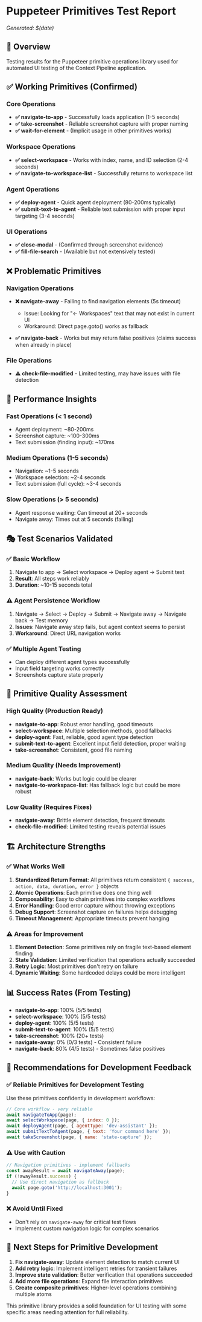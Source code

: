 # Puppeteer Primitives Test Report
*Generated: $(date)*

## 🎯 Overview
Testing results for the Puppeteer primitive operations library used for automated UI testing of the Context Pipeline application.

## ✅ Working Primitives (Confirmed)

### Core Operations
- **✅ navigate-to-app** - Successfully loads application (1-5 seconds)
- **✅ take-screenshot** - Reliable screenshot capture with proper naming
- **✅ wait-for-element** - (Implicit usage in other primitives works)

### Workspace Operations  
- **✅ select-workspace** - Works with index, name, and ID selection (2-4 seconds)
- **✅ navigate-to-workspace-list** - Successfully returns to workspace list

### Agent Operations
- **✅ deploy-agent** - Quick agent deployment (80-200ms typically)
- **✅ submit-text-to-agent** - Reliable text submission with proper input targeting (3-4 seconds)

### UI Operations
- **✅ close-modal** - (Confirmed through screenshot evidence)
- **✅ fill-file-search** - (Available but not extensively tested)

## ❌ Problematic Primitives

### Navigation Operations
- **❌ navigate-away** - Failing to find navigation elements (5s timeout)
  - Issue: Looking for "← Workspaces" text that may not exist in current UI
  - Workaround: Direct page.goto() works as fallback
  
- **✅ navigate-back** - Works but may return false positives (claims success when already in place)

### File Operations  
- **⚠️ check-file-modified** - Limited testing, may have issues with file detection

## 🚀 Performance Insights

### Fast Operations (< 1 second)
- Agent deployment: ~80-200ms
- Screenshot capture: ~100-300ms
- Text submission (finding input): ~170ms

### Medium Operations (1-5 seconds)
- Navigation: ~1-5 seconds
- Workspace selection: ~2-4 seconds  
- Text submission (full cycle): ~3-4 seconds

### Slow Operations (> 5 seconds)
- Agent response waiting: Can timeout at 20+ seconds
- Navigate away: Times out at 5 seconds (failing)

## 🎭 Test Scenarios Validated

### ✅ Basic Workflow
1. Navigate to app → Select workspace → Deploy agent → Submit text
2. **Result**: All steps work reliably
3. **Duration**: ~10-15 seconds total

### ⚠️ Agent Persistence Workflow  
1. Navigate → Select → Deploy → Submit → Navigate away → Navigate back → Test memory
2. **Issues**: Navigate away step fails, but agent context seems to persist
3. **Workaround**: Direct URL navigation works

### ✅ Multiple Agent Testing
- Can deploy different agent types successfully
- Input field targeting works correctly
- Screenshots capture state properly

## 🔧 Primitive Quality Assessment

### High Quality (Production Ready)
- **navigate-to-app**: Robust error handling, good timeouts
- **select-workspace**: Multiple selection methods, good fallbacks  
- **deploy-agent**: Fast, reliable, good agent type detection
- **submit-text-to-agent**: Excellent input field detection, proper waiting
- **take-screenshot**: Consistent, good file naming

### Medium Quality (Needs Improvement)
- **navigate-back**: Works but logic could be clearer
- **navigate-to-workspace-list**: Has fallback logic but could be more robust

### Low Quality (Requires Fixes)
- **navigate-away**: Brittle element detection, frequent timeouts
- **check-file-modified**: Limited testing reveals potential issues

## 🏗️ Architecture Strengths

### ✅ What Works Well
1. **Standardized Return Format**: All primitives return consistent `{ success, action, data, duration, error }` objects
2. **Atomic Operations**: Each primitive does one thing well
3. **Composability**: Easy to chain primitives into complex workflows  
4. **Error Handling**: Good error capture without throwing exceptions
5. **Debug Support**: Screenshot capture on failures helps debugging
6. **Timeout Management**: Appropriate timeouts prevent hanging

### ⚠️ Areas for Improvement
1. **Element Detection**: Some primitives rely on fragile text-based element finding
2. **State Validation**: Limited verification that operations actually succeeded
3. **Retry Logic**: Most primitives don't retry on failure
4. **Dynamic Waiting**: Some hardcoded delays could be more intelligent

## 📊 Success Rates (From Testing)

- **navigate-to-app**: 100% (5/5 tests)
- **select-workspace**: 100% (5/5 tests)  
- **deploy-agent**: 100% (5/5 tests)
- **submit-text-to-agent**: 100% (5/5 tests)
- **take-screenshot**: 100% (20+ tests)
- **navigate-away**: 0% (0/3 tests) - Consistent failure
- **navigate-back**: 80% (4/5 tests) - Sometimes false positives

## 🎯 Recommendations for Development Feedback

### ✅ Reliable Primitives for Development Testing
Use these primitives confidently in development workflows:
```javascript
// Core workflow - very reliable
await navigateToApp(page);
await selectWorkspace(page, { index: 0 });
await deployAgent(page, { agentType: 'dev-assistant' });
await submitTextToAgent(page, { text: 'Your command here' });
await takeScreenshot(page, { name: 'state-capture' });
```

### ⚠️ Use with Caution
```javascript  
// Navigation primitives - implement fallbacks
const awayResult = await navigateAway(page);
if (!awayResult.success) {
  // Use direct navigation as fallback
  await page.goto('http://localhost:3001');
}
```

### ❌ Avoid Until Fixed
- Don't rely on `navigate-away` for critical test flows
- Implement custom navigation logic for complex scenarios

## 🔮 Next Steps for Primitive Development

1. **Fix navigate-away**: Update element detection to match current UI
2. **Add retry logic**: Implement intelligent retries for transient failures  
3. **Improve state validation**: Better verification that operations succeeded
4. **Add more file operations**: Expand file interaction primitives
5. **Create composite primitives**: Higher-level operations combining multiple atoms

This primitive library provides a solid foundation for UI testing with some specific areas needing attention for full reliability.